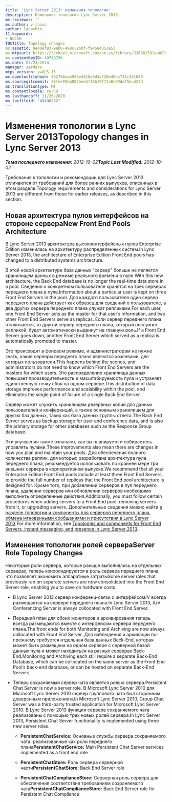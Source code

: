 ```yaml
---
title: 'Lync Server 2013: изменения топологии'
description: Изменения топологии Lync Server 2013.
ms.reviewer: ''
ms.author: v-lanac
author: lanachin
f1.keywords:
- NOCSH
TOCTitle: Topology changes
ms:assetid: 9e40ef93-9ab0-498c-9bbf-f94584353e53
ms:mtpsurl: https://technet.microsoft.com/en-us/library/JJ688153(v=OCS.15)
ms:contentKeyID: 49733756
ms.date: 07/23/2014
manager: serdars
mtps_version: v=OCS.15
ms.openlocfilehash: 562766eae939e4510a0d3af20e40b4731c361040
ms.sourcegitcommit: 36fee89bb887bea4f18b19f17a8c69daf5bc423d
ms.translationtype: MT
ms.contentlocale: ru-RU
ms.lasthandoff: 11/26/2020
ms.locfileid: "49436232"
---
```

# <a name="topology-changes-in-lync-server-2013"></a><span data-ttu-id="8b023-103">Изменения топологии в Lync Server 2013</span><span class="sxs-lookup"><span data-stu-id="8b023-103">Topology changes in Lync Server 2013</span></span>

<div data-xmlns="http://www.w3.org/1999/xhtml">

<div class="topic" data-xmlns="http://www.w3.org/1999/xhtml" data-msxsl="urn:schemas-microsoft-com:xslt" data-cs="https://msdn.microsoft.com/">

<div data-asp="https://msdn2.microsoft.com/asp">



</div>

<div id="mainSection">

<div id="mainBody"><span data-ttu-id="8b023-104">

<span> </span></span><span class="sxs-lookup"><span data-stu-id="8b023-104">

<span> </span></span></span>

<span data-ttu-id="8b023-105">_**Тема последнего изменения:** 2012-10-02_</span><span class="sxs-lookup"><span data-stu-id="8b023-105">_**Topic Last Modified:** 2012-10-02_</span></span>

<span data-ttu-id="8b023-106">Требования к топологии и рекомендации для Lync Server 2013 отличаются от требований для более ранних выпусков, описанных в этом разделе.</span><span class="sxs-lookup"><span data-stu-id="8b023-106">Topology requirements and considerations for Lync Server 2013 are different from those for earlier releases, as described in this section.</span></span>

<div>

## <a name="new-front-end-pools-architecture"></a><span data-ttu-id="8b023-107">Новая архитектура пулов интерфейсов на стороне сервера</span><span class="sxs-lookup"><span data-stu-id="8b023-107">New Front End Pools Architecture</span></span>

<span data-ttu-id="8b023-108">В Lync Server 2013 архитектура высокоинтерфейсных пулов Enterprise Edition изменилась на архитектуру распределенных систем.</span><span class="sxs-lookup"><span data-stu-id="8b023-108">In Lync Server 2013, the architecture of Enterprise Edition Front End pools has changed to a distributed systems architecture.</span></span>

<span data-ttu-id="8b023-109">В этой новой архитектуре база данных "сервер" больше не является хранилищем данных в режиме реального времени в пуле.</span><span class="sxs-lookup"><span data-stu-id="8b023-109">With this new architecture, the Back End database is no longer the real-time data store in a pool.</span></span> <span data-ttu-id="8b023-110">Сведения о конкретном пользователе хранятся на трех серверах переднего плана в пуле.</span><span class="sxs-lookup"><span data-stu-id="8b023-110">Information about a particular user is kept on three Front End Servers in the pool.</span></span> <span data-ttu-id="8b023-111">Для каждого пользователя один сервер переднего плана действует как образец для сведений о пользователе, а два других сервера переднего плана служат репликами.</span><span class="sxs-lookup"><span data-stu-id="8b023-111">For each user, one Front End Server acts as the master for that user’s information, and two other Front End Servers serve as replicas.</span></span> <span data-ttu-id="8b023-112">Если сервер переднего плана отключается, то другой сервер переднего плана, который послужил репликой, будет автоматически выдвинут на главную роль.</span><span class="sxs-lookup"><span data-stu-id="8b023-112">If a Front End Server goes down, another Front End Server which served as a replica is automatically promoted to master.</span></span>

<span data-ttu-id="8b023-113">Это происходит в фоновом режиме, и администраторам не нужно знать, какие серверы переднего плана являются хозяевами, для которых пользователи.</span><span class="sxs-lookup"><span data-stu-id="8b023-113">This happens behind the scenes, and administrators do not need to know which Front End Servers are the masters for which users.</span></span> <span data-ttu-id="8b023-114">Это распределение хранилища данных повышает производительность и масштабируемость пула и устраняет единственную точку сбоя на одном сервере.</span><span class="sxs-lookup"><span data-stu-id="8b023-114">This distribution of data storage improves performance and scalability within the pool, and eliminates the single point of failure of a single Back End Server.</span></span>

<span data-ttu-id="8b023-115">Сервер может служить хранилищем резервных копий для данных пользователей и конференций, а также основным хранилищем для других баз данных, таких как база данных группы ответа.</span><span class="sxs-lookup"><span data-stu-id="8b023-115">The Back End Server serves as backup storage for user and conference data, and is also the primary storage for other databases such as the Response Group database.</span></span>

<span data-ttu-id="8b023-116">Эти улучшения также означают, как вы планируете и собираетесь управлять пулами.</span><span class="sxs-lookup"><span data-stu-id="8b023-116">These improvements also mean there are changes in how you plan and maintain your pools.</span></span> <span data-ttu-id="8b023-117">Для обеспечения полного количества реплик, для которых разработана архитектура пула переднего плана, рекомендуется использовать по крайней мере три внешних сервера в корпоративном выпуске.</span><span class="sxs-lookup"><span data-stu-id="8b023-117">We recommend that all your Enterprise Edition Front End pools include at least three Front End Servers, to provide the full number of replicas that the Front End pool architecture is designed for.</span></span> <span data-ttu-id="8b023-118">Кроме того, при добавлении серверов в пул переднего плана, удалении серверов или обновлении серверов необходимо выполнить определенные действия.</span><span class="sxs-lookup"><span data-stu-id="8b023-118">Additionally, you must follow certain procedures when adding servers to a Front End pool, removing servers from it, or upgrading servers.</span></span> <span data-ttu-id="8b023-119">Дополнительные сведения можно найти [в разделе топологии и компоненты для серверов переднего плана, обмена мгновенными сообщениями и присутствия в Lync Server 2013](lync-server-2013-topologies-and-components-for-front-end-servers-instant-messaging-and-presence.md).</span><span class="sxs-lookup"><span data-stu-id="8b023-119">For more information, see [Topologies and components for Front End Servers, instant messaging, and presence in Lync Server 2013](lync-server-2013-topologies-and-components-for-front-end-servers-instant-messaging-and-presence.md).</span></span>

<div>

## <a name="server-role-topology-changes"></a><span data-ttu-id="8b023-120">Изменения топологии ролей сервера</span><span class="sxs-lookup"><span data-stu-id="8b023-120">Server Role Topology Changes</span></span>

<span data-ttu-id="8b023-121">Некоторые роли сервера, которые раньше выполнялись на отдельных серверах, теперь консолидируются в роль сервера переднего плана, что позволяет экономить аппаратные затраты</span><span class="sxs-lookup"><span data-stu-id="8b023-121">Some server roles that previously ran on separate servers are now consolidated into the Front End Server role, enabling you to save on hardware costs</span></span>

  - <span data-ttu-id="8b023-122">В Lync Server 2013 сервер конференц-связи с интерфейсом/V всегда размещается на сервере переднего плана.</span><span class="sxs-lookup"><span data-stu-id="8b023-122">In Lync Server 2013, A/V Conferencing Server is always collocated with Front End Server.</span></span>

  - <span data-ttu-id="8b023-123">Передний план для обоих мониторов и архивирования теперь всегда размещаются вместе с интерфейсом сервера переднего плана.</span><span class="sxs-lookup"><span data-stu-id="8b023-123">The front ends for both Monitoring and Archiving are now always collocated with Front End Server.</span></span> <span data-ttu-id="8b023-124">Для наблюдения и архивации по-прежнему требуется отдельная база данных Back-End, которая может быть размещена на одном сервере с серверной базой данных пула и может находиться на разных серверах Back-End.</span><span class="sxs-lookup"><span data-stu-id="8b023-124">Monitoring and Archiving each still require a separate Back-End Database, which can be collocated on the same server as the Front End Pool’s back-end database, or can be hosted on separate Back-End Servers.</span></span>

  - <span data-ttu-id="8b023-125">Теперь сохраняемый сервер чата является ролью сервера.</span><span class="sxs-lookup"><span data-stu-id="8b023-125">Persistent Chat Server is now a server role.</span></span> <span data-ttu-id="8b023-126">В Microsoft Lync Server 2010 для Microsoft Lync Server 2010 сервер группового чата был сторонним доверенным приложением.</span><span class="sxs-lookup"><span data-stu-id="8b023-126">In Microsoft Lync Server 2010, Group Chat Server was a third-party trusted application for Microsoft Lync Server 2010.</span></span> <span data-ttu-id="8b023-127">В Lync Server 2013 функции сервера сохраняемого чата реализованы с помощью трех новых ролей сервера:</span><span class="sxs-lookup"><span data-stu-id="8b023-127">In Lync Server 2013, Persistent Chat Server functionality is implemented using three new server roles:</span></span>
    
      - <span data-ttu-id="8b023-128">**PersistentChatService:** Основные службы сервера сохраняемого чата, реализованные как роли переднего плана</span><span class="sxs-lookup"><span data-stu-id="8b023-128">**PersistentChatService:** Main Persistent Chat Server services implemented as a front end role</span></span>
    
      - <span data-ttu-id="8b023-129">**PersistentChatStore:** Роль сервера серверной части</span><span class="sxs-lookup"><span data-stu-id="8b023-129">**PersistentChatStore:** Back End Server role</span></span>
    
      - <span data-ttu-id="8b023-130">**PersistentChatComplianceStore:** Серверная роль сервера для обеспечения соответствия требованиям сохраняемого чата</span><span class="sxs-lookup"><span data-stu-id="8b023-130">**PersistentChatComplianceStore:** Back End Server role for Persistent Chat Compliance</span></span>

<span data-ttu-id="8b023-131"></div>

</div>

</div>

<span> </span>

</div>

</div>

</span><span class="sxs-lookup"><span data-stu-id="8b023-131"></div>

</div>

</div>

<span> </span>

</div>

</div>

</span></span></div>

